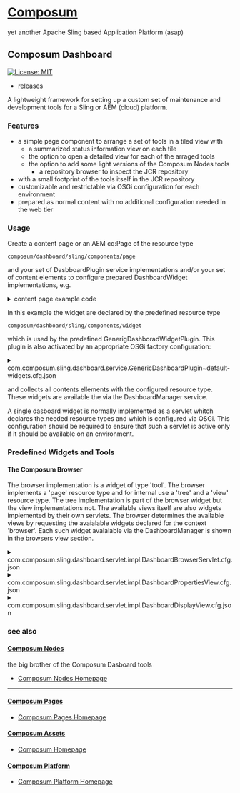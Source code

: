 # [Composum](https://www.composum.com/home.html)

yet another Apache Sling based Application Platform (asap)

## Composum Dashboard

[![License: MIT](https://img.shields.io/badge/License-MIT-yellow.svg)](https://opensource.org/licenses/MIT)

- [releases](https://github.com/ist-dresden/composum-dashboard/releases)

A lightweight framework for setting up a custom set of maintenance and development tools for a Sling or AEM (cloud)
platform.

### Features

- a simple page component to arrange a set of tools in a tiled view with
    - a summarized status information view on each tile
    - the option to open a detailed view for each of the arraged tools
    - the option to add some light versions of the Composum Nodes tools
        - a repository browser to inspect the JCR repository
- with a small footprint of the tools itself in the JCR repository
- customizable and restrictable via OSGi configuration for each environment
- prepared as normal content with no additional configuration needed in the web tier

### Usage

Create a content page or an AEM cq:Page of the resource type

``composum/dashboard/sling/components/page``

and your set of DasbboardPlugin service implementations and/or
your set of content elements to configure prepared DashboardWidget
implementations, e.g.
<details>
  <summary>content page example code</summary>

```xml

<jcr:root xmlns:sling="http://sling.apache.org/jcr/sling/1.0" xmlns:cq="http://www.day.com/jcr/cq/1.0"
        xmlns:jcr="http://www.jcp.org/jcr/1.0" xmlns:nt="http://www.jcp.org/jcr/nt/1.0"
        jcr:primaryType="cq:Page">
    <jcr:content
            jcr:primaryType="cq:PageContent"
            jcr:title="Dashboard"
            sling:resourceType="composum/dashboard/sling/components/page">
        <widgets
                jcr:primaryType="nt:unstructured">
            <custom-widget
                    jcr:primaryType="nt:unstructured"
                    jcr:title="My Widget"
                    sling:resourceType="composum/dashboard/sling/components/widget"
                    widgetResourceType="my/widget/resource/type"
                    rank="{Long}500">
                <tile
                        jcr:primaryType="nt:unstructured"
                        sling:resourceType="my/widget/resource/type/tile"/>
                <view
                        jcr:primaryType="nt:unstructured"
                        sling:resourceType="my/widget/resource/type/view"/>
                <page
                        jcr:primaryType="nt:unstructured"
                        sling:resourceType="my/widget/resource/type/page"/>
            </custom-widget>
            <views
                    jcr:primaryType="nt:unstructured">
                <properties
                        jcr:primaryType="nt:unstructured"
                        sling:resourceType="composum/dashboard/sling/components/widget"
                        jcr:title="Properties"
                        context="[browser]"
                        type="hidden"
                        rank="{Long}300"
                        widgetResourceType="composum/dashboard/sling/components/properties">
                    <view
                            jcr:primaryType="nt:unstructured"
                            sling:resourceType="composum/dashboard/sling/components/properties/view"/>
                    <page
                            jcr:primaryType="nt:unstructured"
                            sling:resourceType="composum/dashboard/sling/components/properties/page"/>
                </properties>
                <preview
                        jcr:primaryType="nt:unstructured"
                        sling:resourceType="composum/dashboard/sling/components/widget"
                        jcr:title="Preview"
                        context="[browser]"
                        type="hidden"
                        rank="{Long}400"
                        widgetResourceType="composum/dashboard/sling/components/display">
                    <view
                            jcr:primaryType="nt:unstructured"
                            sling:resourceType="composum/dashboard/sling/components/display/view"/>
                    <load
                            jcr:primaryType="nt:unstructured"
                            sling:resourceType="composum/dashboard/sling/components/display/load"/>
                </preview>
            </views>
        </widgets>
    </jcr:content>
    <browser
            jcr:primaryType="nt:unstructured"
            sling:resourceType="composum/dashboard/sling/components/widget"
            jcr:title="Composum Browser"
            navTitle="Browser"
            type="tool"
            rank="{Long}300"
            widgetPageUrl="${path}.html"
            widgetResourceType="composum/dashboard/sling/components/browser">
        <view
                jcr:primaryType="nt:unstructured"
                sling:resourceType="composum/dashboard/sling/components/browser/view"/>
        <tree
                jcr:primaryType="nt:unstructured"
                sling:resourceType="composum/dashboard/sling/components/browser/tree"/>
    </browser>
</jcr:root>
```

</details>

In this example the widget are declared by the predefined resource type

``composum/dashboard/sling/components/widget``

which is used by the predefined GenerigDashboradWidgetPlugin. This plugin is also activated by an
appropriate OSGi factory configuration:
<details>
  <summary>com.composum.sling.dashboard.service.GenericDashboardPlugin~default-widgets.cfg.json</summary>

```json
{
  "resourceType": "composum/dashboard/sling/components/widget",
  "searchRoot": "/content"
}
```
</details>

and collects all contents ellements with the configured resource type. These widgets are available the via the
DashboardManager service.

A single dasboard widget is normally implemented as a servlet whitch declares the needed resource types and
which is configured via OSGi. This configuration should be required to ensure that such a servlet is
active only if it should be available on an environment.

### Predefined Widgets and Tools

#### The Composum Browser

The browser implementation is a widget of type 'tool'. The browser implements a 'page' resource type and
for internal use a 'tree' and a 'view' resource type. The tree implementation is part of the browser widget
but the view implementations not. The available views itself are also widgets implemented by their own servlets.
The browser determines the available views by requesting the avaialable widgets declared for the context 'browser'.
Each such widget avaialable via the DashboardManager is shown in the browsers view section.

<details>
  <summary>com.composum.sling.dashboard.servlet.impl.DashboardBrowserServlet.cfg.json</summary>

```json
{
  "allowedPathPatterns": [
    "^/$",
    "^/content(/.*)?$",
    "^/conf(/.*)?$",
    "^/apps(/.*)?$",
    "^/libs(/.*)?$",
    "^/etc(/.*)?$",
    "^/var(/.*)?$",
    "^/tmp(/.*)?$",
    "^/mnt(/.*)?$",
    "^/oak:index(/.*)?$",
    "^/jcr:system(/.*)?$"
  ],
  "disabledPathPatterns": [
    ".*/rep:.*",
    "^(/.*)?/api(/.*)?$"
  ],
  "sortableTypes": [
    "nt:folder",
    "sling:Folder",
    "cq:Component"
  ],
  "loginUri": "/libs/granite/core/content/login.html"
}
```
</details>

<details>
  <summary>com.composum.sling.dashboard.servlet.impl.DashboardPropertiesView.cfg.json</summary>

```json
{
  "allowedPropertyPatterns": [
    "^.*$"
  ],
  "disabledPropertyPatterns": [
    "^rep:.*$",
    "^.*[Pp]assword.*$"
  ]
}
```
</details>

<details>
  <summary>com.composum.sling.dashboard.servlet.impl.DashboardDisplayView.cfg.json</summary>

```json
{}
```
</details>


### see also

#### [Composum Nodes](https://github.com/ist-dresden/composum-nodes)

the big brother of the Composum Dasboard tools

* [Composum Nodes Homepage](https://www.composum.com/home/nodes.html)

---

#### [Composum Pages](https://github.com/ist-dresden/composum-pages)

* [Composum Pages Homepage](https://www.composum.com/home/pages.html)

#### [Composum Assets](https://github.com/ist-dresden/composum-assets)

* [Composum Homepage](https://www.composum.com/home.html)

#### [Composum Platform](https://github.com/ist-dresden/composum-platform)

* [Composum Platform Homepage](https://www.composum.com/home.html)
